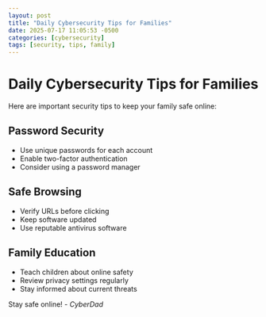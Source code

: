 ```yaml
---
layout: post
title: "Daily Cybersecurity Tips for Families"
date: 2025-07-17 11:05:53 -0500
categories: [cybersecurity]
tags: [security, tips, family]
---
```


# Daily Cybersecurity Tips for Families

Here are important security tips to keep your family safe online:

## Password Security
- Use unique passwords for each account
- Enable two-factor authentication
- Consider using a password manager

## Safe Browsing
- Verify URLs before clicking
- Keep software updated
- Use reputable antivirus software

## Family Education
- Teach children about online safety
- Review privacy settings regularly
- Stay informed about current threats

Stay safe online!
*- CyberDad*